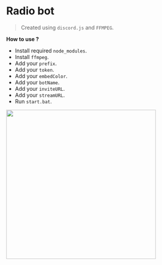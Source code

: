 # Radio bot

> Created using `discord.js` and `FFMPEG`.

**How to use ?**

- Install required `node_modules`.
- Install `ffmpeg`.
- Add your `prefix`.
- Add your `token`.
- Add your `embedColor`.
- Add your `botName`.
- Add your `inviteURL`.
- Add your `streamURL`.
- Run `start.bat`.

<img height=400 src="https://cdn.pixabay.com/photo/2018/08/16/11/59/radio-3610287_960_720.png">
